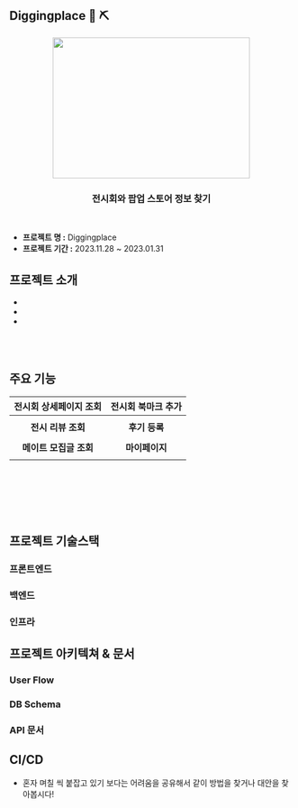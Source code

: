 ## Diggingplace  :gem: ⛏️
<div align="center">
<img src="https://github.com/sdyproject/diggingplace/assets/126428651/ba52afad-ef27-4453-8ef4-ad58cf787b75"  width="350" height="250">
   
  ### 전시회와 팝업 스토어 정보 찾기
  <br>
</div>

- **프로젝트 명 :** Diggingplace 
- **프로젝트 기간 :** 2023.11.28 ~ 2023.01.31




## 프로젝트 소개 

- 
- 
- 



<br></br>
## 주요 기능 


|                                                  <b>전시회 상세페이지 조회</b>                                                   |                                                   <b>전시회 북마크 추가</b>                                                   |
|:----------------------------------------------------------------------------------------------------------------------:|:---------------------------------------------------------------------------------------------------------------------:|
|  |   |
|                                                    <b>전시 리뷰 조회</b>                                                     |                                                   <b>후기 등록</b>                                                    |
|      |    | </br>
|                                                   <b>메이트 모집글 조회</b>                                                    |                                                  <b>마이페이지 </b>                                                   |
|    |  | </br>

<br></br>


<br></br>
## 프로젝트 기술스택 

### 프론트엔드


### 백엔드


### 인프라





## 프로젝트 아키텍쳐 & 문서 

### User Flow

### DB Schema

### API 문서

## CI/CD



- 혼자 며칠 씩 붙잡고 있기 보다는 어려움을 공유해서 같이 방법을 찾거나 대안을 찾아봅시다!





